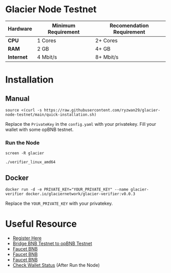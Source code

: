 # Glacier Node Testnet

| **Hardware** | **Minimum Requirement** | **Recomendation Requirement** |
|--------------|-------------------------|-------------------------------|
| **CPU**      | 1 Cores                 | 2+ Cores                      |
| **RAM**      | 2 GB                    | 4+ GB                         |
| **Internet** | 4 Mbit/s                | 8+ Mbit/s                     |

# Installation

## Manual

```
source <(curl -s https://raw.githubusercontent.com/ryzwan29/glacier-node-testnet/main/quick-installation.sh)
```
Replace the ```PrivateKey``` in the ```config.yaml``` with your privatekey.
Fill your wallet with some opBNB testnet.
### Run the Node
```
screen -R glacier
```
```
./verifier_linux_amd64
```

## Docker

```
docker run -d -e PRIVATE_KEY="YOUR_PRIVATE_KEY" --name glacier-verifier docker.io/glaciernetwork/glacier-verifier:v0.0.3
```
Replace the ```YOUR_PRIVATE_KEY``` with your privatekey.

# Useful Resource
- [Register Here](https://www.glacier.io/points/?inviter=0x060CCc6a55679b71154b0aea8FACAB3894e5b483)
- [Bridge BNB Testnet to opBNB Testnet](https://opbnb-testnet-bridge.bnbchain.org/deposit)
- [Faucet BNB](https://faucet.quicknode.com/binance-smart-chain/bnb-testnet)
- [Faucet BNB](https://faucet.chainstack.com/bnb-testnet-faucet)
- [Faucet BNB](https://www.bnbchain.org/en/testnet-faucet)
- [Check Wallet Status](https://testnet.nodes.glacier.io/status) (After Run the Node)
